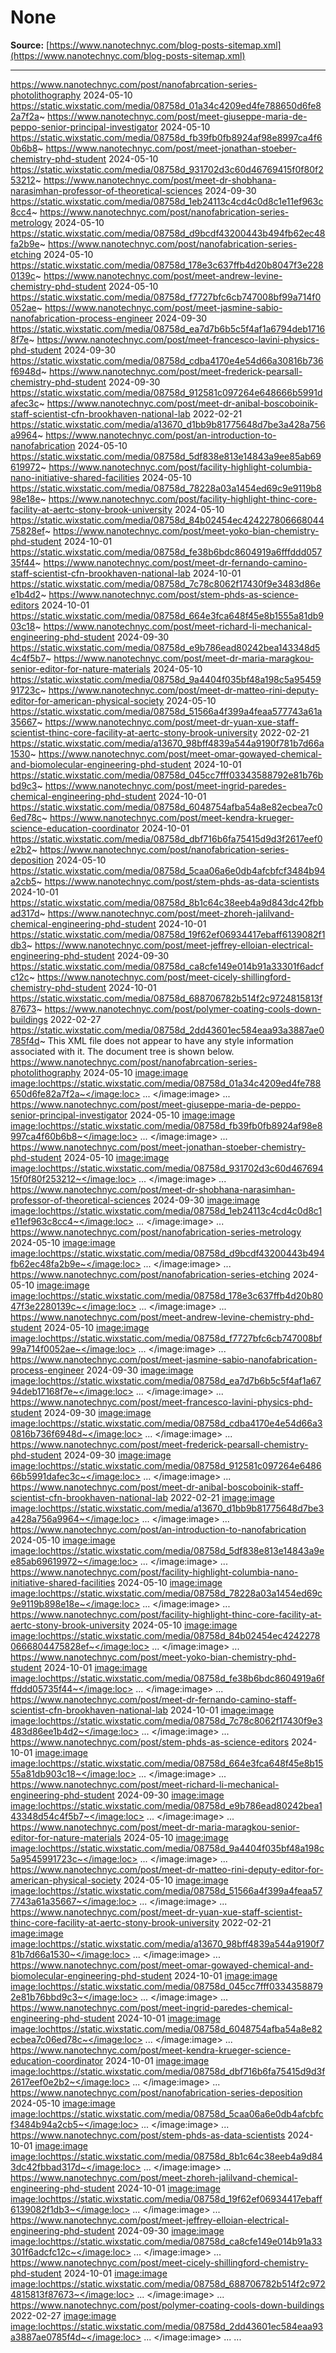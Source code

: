 # None

**Source:** [https://www.nanotechnyc.com/blog-posts-sitemap.xml](https://www.nanotechnyc.com/blog-posts-sitemap.xml)

---

https://www.nanotechnyc.com/post/nanofabrcation-series-photolithography 2024-05-10 https://static.wixstatic.com/media/08758d_01a34c4209ed4fe788650d6fe82a7f2a~ https://www.nanotechnyc.com/post/meet-giuseppe-maria-de-peppo-senior-principal-investigator 2024-05-10 https://static.wixstatic.com/media/08758d_fb39fb0fb8924af98e8997ca4f60b6b8~ https://www.nanotechnyc.com/post/meet-jonathan-stoeber-chemistry-phd-student 2024-05-10 https://static.wixstatic.com/media/08758d_931702d3c60d46769415f0f80f253212~ https://www.nanotechnyc.com/post/meet-dr-shobhana-narasimhan-professor-of-theoretical-sciences 2024-09-30 https://static.wixstatic.com/media/08758d_1eb24113c4cd4c0d8c1e11ef963c8cc4~ https://www.nanotechnyc.com/post/nanofabrication-series-metrology 2024-05-10 https://static.wixstatic.com/media/08758d_d9bcdf43200443b494fb62ec48fa2b9e~ https://www.nanotechnyc.com/post/nanofabrication-series-etching 2024-05-10 https://static.wixstatic.com/media/08758d_178e3c637ffb4d20b8047f3e2280139c~ https://www.nanotechnyc.com/post/meet-andrew-levine-chemistry-phd-student 2024-05-10 https://static.wixstatic.com/media/08758d_f7727bfc6cb747008bf99a714f0052ae~ https://www.nanotechnyc.com/post/meet-jasmine-sabio-nanofabrication-process-engineer 2024-09-30 https://static.wixstatic.com/media/08758d_ea7d7b6b5c5f4af1a6794deb17168f7e~ https://www.nanotechnyc.com/post/meet-francesco-lavini-physics-phd-student 2024-09-30 https://static.wixstatic.com/media/08758d_cdba4170e4e54d66a30816b736f6948d~ https://www.nanotechnyc.com/post/meet-frederick-pearsall-chemistry-phd-student 2024-09-30 https://static.wixstatic.com/media/08758d_912581c097264e648666b5991dafec3c~ https://www.nanotechnyc.com/post/meet-dr-anibal-boscoboinik-staff-scientist-cfn-brookhaven-national-lab 2022-02-21 https://static.wixstatic.com/media/a13670_d1bb9b81775648d7be3a428a756a9964~ https://www.nanotechnyc.com/post/an-introduction-to-nanofabrication 2024-05-10 https://static.wixstatic.com/media/08758d_5df838e813e14843a9ee85ab69619972~ https://www.nanotechnyc.com/post/facility-highlight-columbia-nano-initiative-shared-facilities 2024-05-10 https://static.wixstatic.com/media/08758d_78228a03a1454ed69c9e9119b898e18e~ https://www.nanotechnyc.com/post/facility-highlight-thinc-core-facility-at-aertc-stony-brook-university 2024-05-10 https://static.wixstatic.com/media/08758d_84b02454ec42422780666804475828ef~ https://www.nanotechnyc.com/post/meet-yoko-bian-chemistry-phd-student 2024-10-01 https://static.wixstatic.com/media/08758d_fe38b6bdc8604919a6fffddd05735f44~ https://www.nanotechnyc.com/post/meet-dr-fernando-camino-staff-scientist-cfn-brookhaven-national-lab 2024-10-01 https://static.wixstatic.com/media/08758d_7c78c8062f17430f9e3483d86ee1b4d2~ https://www.nanotechnyc.com/post/stem-phds-as-science-editors 2024-10-01 https://static.wixstatic.com/media/08758d_664e3fca648f45e8b1555a81db903c18~ https://www.nanotechnyc.com/post/meet-richard-li-mechanical-engineering-phd-student 2024-09-30 https://static.wixstatic.com/media/08758d_e9b786ead80242bea143348d54c4f5b7~ https://www.nanotechnyc.com/post/meet-dr-maria-maragkou-senior-editor-for-nature-materials 2024-05-10 https://static.wixstatic.com/media/08758d_9a4404f035bf48a198c5a9545991723c~ https://www.nanotechnyc.com/post/meet-dr-matteo-rini-deputy-editor-for-american-physical-society 2024-05-10 https://static.wixstatic.com/media/08758d_51566a4f399a4feaa577743a61a35667~ https://www.nanotechnyc.com/post/meet-dr-yuan-xue-staff-scientist-thinc-core-facility-at-aertc-stony-brook-university 2022-02-21 https://static.wixstatic.com/media/a13670_98bff4839a544a9190f781b7d66a1530~ https://www.nanotechnyc.com/post/meet-omar-gowayed-chemical-and-biomolecular-engineering-phd-student 2024-10-01 https://static.wixstatic.com/media/08758d_045cc7fff03343588792e81b76bbd9c3~ https://www.nanotechnyc.com/post/meet-ingrid-paredes-chemical-engineering-phd-student 2024-10-01 https://static.wixstatic.com/media/08758d_6048754afba54a8e82ecbea7c06ed78c~ https://www.nanotechnyc.com/post/meet-kendra-krueger-science-education-coordinator 2024-10-01 https://static.wixstatic.com/media/08758d_dbf716b6fa75415d9d3f2617eef0e2b2~ https://www.nanotechnyc.com/post/nanofabrication-series-deposition 2024-05-10 https://static.wixstatic.com/media/08758d_5caa06a6e0db4afcbfcf3484b94a2cb5~ https://www.nanotechnyc.com/post/stem-phds-as-data-scientists 2024-10-01 https://static.wixstatic.com/media/08758d_8b1c64c38eeb4a9d843dc42fbbad317d~ https://www.nanotechnyc.com/post/meet-zhoreh-jalilvand-chemical-engineering-phd-student 2024-10-01 https://static.wixstatic.com/media/08758d_19f62ef06934417ebaff6139082f1db3~ https://www.nanotechnyc.com/post/meet-jeffrey-elloian-electrical-engineering-phd-student 2024-09-30 https://static.wixstatic.com/media/08758d_ca8cfe149e014b91a33301f6adcfc12c~ https://www.nanotechnyc.com/post/meet-cicely-shillingford-chemistry-phd-student 2024-10-01 https://static.wixstatic.com/media/08758d_688706782b514f2c9724815813f87673~ https://www.nanotechnyc.com/post/polymer-coating-cools-down-buildings 2022-02-27 https://static.wixstatic.com/media/08758d_2dd43601ec584eaa93a3887ae0785f4d~
This XML file does not appear to have any style information associated with it. The document tree is shown below.
<urlset xmlns="http://www.sitemaps.org/schemas/sitemap/0.9" xmlns:image="http://www.google.com/schemas/sitemap-image/1.1" generatedBy="WIX">
<url>
<loc>https://www.nanotechnyc.com/post/nanofabrcation-series-photolithography</loc>
<lastmod>2024-05-10</lastmod>
<image:image>
<image:loc>https://static.wixstatic.com/media/08758d_01a34c4209ed4fe788650d6fe82a7f2a~</image:loc>
...
</image:image>
...
</url>
<url>
<loc>https://www.nanotechnyc.com/post/meet-giuseppe-maria-de-peppo-senior-principal-investigator</loc>
<lastmod>2024-05-10</lastmod>
<image:image>
<image:loc>https://static.wixstatic.com/media/08758d_fb39fb0fb8924af98e8997ca4f60b6b8~</image:loc>
...
</image:image>
...
</url>
<url>
<loc>https://www.nanotechnyc.com/post/meet-jonathan-stoeber-chemistry-phd-student</loc>
<lastmod>2024-05-10</lastmod>
<image:image>
<image:loc>https://static.wixstatic.com/media/08758d_931702d3c60d46769415f0f80f253212~</image:loc>
...
</image:image>
...
</url>
<url>
<loc>https://www.nanotechnyc.com/post/meet-dr-shobhana-narasimhan-professor-of-theoretical-sciences</loc>
<lastmod>2024-09-30</lastmod>
<image:image>
<image:loc>https://static.wixstatic.com/media/08758d_1eb24113c4cd4c0d8c1e11ef963c8cc4~</image:loc>
...
</image:image>
...
</url>
<url>
<loc>https://www.nanotechnyc.com/post/nanofabrication-series-metrology</loc>
<lastmod>2024-05-10</lastmod>
<image:image>
<image:loc>https://static.wixstatic.com/media/08758d_d9bcdf43200443b494fb62ec48fa2b9e~</image:loc>
...
</image:image>
...
</url>
<url>
<loc>https://www.nanotechnyc.com/post/nanofabrication-series-etching</loc>
<lastmod>2024-05-10</lastmod>
<image:image>
<image:loc>https://static.wixstatic.com/media/08758d_178e3c637ffb4d20b8047f3e2280139c~</image:loc>
...
</image:image>
...
</url>
<url>
<loc>https://www.nanotechnyc.com/post/meet-andrew-levine-chemistry-phd-student</loc>
<lastmod>2024-05-10</lastmod>
<image:image>
<image:loc>https://static.wixstatic.com/media/08758d_f7727bfc6cb747008bf99a714f0052ae~</image:loc>
...
</image:image>
...
</url>
<url>
<loc>https://www.nanotechnyc.com/post/meet-jasmine-sabio-nanofabrication-process-engineer</loc>
<lastmod>2024-09-30</lastmod>
<image:image>
<image:loc>https://static.wixstatic.com/media/08758d_ea7d7b6b5c5f4af1a6794deb17168f7e~</image:loc>
...
</image:image>
...
</url>
<url>
<loc>https://www.nanotechnyc.com/post/meet-francesco-lavini-physics-phd-student</loc>
<lastmod>2024-09-30</lastmod>
<image:image>
<image:loc>https://static.wixstatic.com/media/08758d_cdba4170e4e54d66a30816b736f6948d~</image:loc>
...
</image:image>
...
</url>
<url>
<loc>https://www.nanotechnyc.com/post/meet-frederick-pearsall-chemistry-phd-student</loc>
<lastmod>2024-09-30</lastmod>
<image:image>
<image:loc>https://static.wixstatic.com/media/08758d_912581c097264e648666b5991dafec3c~</image:loc>
...
</image:image>
...
</url>
<url>
<loc>https://www.nanotechnyc.com/post/meet-dr-anibal-boscoboinik-staff-scientist-cfn-brookhaven-national-lab</loc>
<lastmod>2022-02-21</lastmod>
<image:image>
<image:loc>https://static.wixstatic.com/media/a13670_d1bb9b81775648d7be3a428a756a9964~</image:loc>
...
</image:image>
...
</url>
<url>
<loc>https://www.nanotechnyc.com/post/an-introduction-to-nanofabrication</loc>
<lastmod>2024-05-10</lastmod>
<image:image>
<image:loc>https://static.wixstatic.com/media/08758d_5df838e813e14843a9ee85ab69619972~</image:loc>
...
</image:image>
...
</url>
<url>
<loc>https://www.nanotechnyc.com/post/facility-highlight-columbia-nano-initiative-shared-facilities</loc>
<lastmod>2024-05-10</lastmod>
<image:image>
<image:loc>https://static.wixstatic.com/media/08758d_78228a03a1454ed69c9e9119b898e18e~</image:loc>
...
</image:image>
...
</url>
<url>
<loc>https://www.nanotechnyc.com/post/facility-highlight-thinc-core-facility-at-aertc-stony-brook-university</loc>
<lastmod>2024-05-10</lastmod>
<image:image>
<image:loc>https://static.wixstatic.com/media/08758d_84b02454ec42422780666804475828ef~</image:loc>
...
</image:image>
...
</url>
<url>
<loc>https://www.nanotechnyc.com/post/meet-yoko-bian-chemistry-phd-student</loc>
<lastmod>2024-10-01</lastmod>
<image:image>
<image:loc>https://static.wixstatic.com/media/08758d_fe38b6bdc8604919a6fffddd05735f44~</image:loc>
...
</image:image>
...
</url>
<url>
<loc>https://www.nanotechnyc.com/post/meet-dr-fernando-camino-staff-scientist-cfn-brookhaven-national-lab</loc>
<lastmod>2024-10-01</lastmod>
<image:image>
<image:loc>https://static.wixstatic.com/media/08758d_7c78c8062f17430f9e3483d86ee1b4d2~</image:loc>
...
</image:image>
...
</url>
<url>
<loc>https://www.nanotechnyc.com/post/stem-phds-as-science-editors</loc>
<lastmod>2024-10-01</lastmod>
<image:image>
<image:loc>https://static.wixstatic.com/media/08758d_664e3fca648f45e8b1555a81db903c18~</image:loc>
...
</image:image>
...
</url>
<url>
<loc>https://www.nanotechnyc.com/post/meet-richard-li-mechanical-engineering-phd-student</loc>
<lastmod>2024-09-30</lastmod>
<image:image>
<image:loc>https://static.wixstatic.com/media/08758d_e9b786ead80242bea143348d54c4f5b7~</image:loc>
...
</image:image>
...
</url>
<url>
<loc>https://www.nanotechnyc.com/post/meet-dr-maria-maragkou-senior-editor-for-nature-materials</loc>
<lastmod>2024-05-10</lastmod>
<image:image>
<image:loc>https://static.wixstatic.com/media/08758d_9a4404f035bf48a198c5a9545991723c~</image:loc>
...
</image:image>
...
</url>
<url>
<loc>https://www.nanotechnyc.com/post/meet-dr-matteo-rini-deputy-editor-for-american-physical-society</loc>
<lastmod>2024-05-10</lastmod>
<image:image>
<image:loc>https://static.wixstatic.com/media/08758d_51566a4f399a4feaa577743a61a35667~</image:loc>
...
</image:image>
...
</url>
<url>
<loc>https://www.nanotechnyc.com/post/meet-dr-yuan-xue-staff-scientist-thinc-core-facility-at-aertc-stony-brook-university</loc>
<lastmod>2022-02-21</lastmod>
<image:image>
<image:loc>https://static.wixstatic.com/media/a13670_98bff4839a544a9190f781b7d66a1530~</image:loc>
...
</image:image>
...
</url>
<url>
<loc>https://www.nanotechnyc.com/post/meet-omar-gowayed-chemical-and-biomolecular-engineering-phd-student</loc>
<lastmod>2024-10-01</lastmod>
<image:image>
<image:loc>https://static.wixstatic.com/media/08758d_045cc7fff03343588792e81b76bbd9c3~</image:loc>
...
</image:image>
...
</url>
<url>
<loc>https://www.nanotechnyc.com/post/meet-ingrid-paredes-chemical-engineering-phd-student</loc>
<lastmod>2024-10-01</lastmod>
<image:image>
<image:loc>https://static.wixstatic.com/media/08758d_6048754afba54a8e82ecbea7c06ed78c~</image:loc>
...
</image:image>
...
</url>
<url>
<loc>https://www.nanotechnyc.com/post/meet-kendra-krueger-science-education-coordinator</loc>
<lastmod>2024-10-01</lastmod>
<image:image>
<image:loc>https://static.wixstatic.com/media/08758d_dbf716b6fa75415d9d3f2617eef0e2b2~</image:loc>
...
</image:image>
...
</url>
<url>
<loc>https://www.nanotechnyc.com/post/nanofabrication-series-deposition</loc>
<lastmod>2024-05-10</lastmod>
<image:image>
<image:loc>https://static.wixstatic.com/media/08758d_5caa06a6e0db4afcbfcf3484b94a2cb5~</image:loc>
...
</image:image>
...
</url>
<url>
<loc>https://www.nanotechnyc.com/post/stem-phds-as-data-scientists</loc>
<lastmod>2024-10-01</lastmod>
<image:image>
<image:loc>https://static.wixstatic.com/media/08758d_8b1c64c38eeb4a9d843dc42fbbad317d~</image:loc>
...
</image:image>
...
</url>
<url>
<loc>https://www.nanotechnyc.com/post/meet-zhoreh-jalilvand-chemical-engineering-phd-student</loc>
<lastmod>2024-10-01</lastmod>
<image:image>
<image:loc>https://static.wixstatic.com/media/08758d_19f62ef06934417ebaff6139082f1db3~</image:loc>
...
</image:image>
...
</url>
<url>
<loc>https://www.nanotechnyc.com/post/meet-jeffrey-elloian-electrical-engineering-phd-student</loc>
<lastmod>2024-09-30</lastmod>
<image:image>
<image:loc>https://static.wixstatic.com/media/08758d_ca8cfe149e014b91a33301f6adcfc12c~</image:loc>
...
</image:image>
...
</url>
<url>
<loc>https://www.nanotechnyc.com/post/meet-cicely-shillingford-chemistry-phd-student</loc>
<lastmod>2024-10-01</lastmod>
<image:image>
<image:loc>https://static.wixstatic.com/media/08758d_688706782b514f2c9724815813f87673~</image:loc>
...
</image:image>
...
</url>
<url>
<loc>https://www.nanotechnyc.com/post/polymer-coating-cools-down-buildings</loc>
<lastmod>2022-02-27</lastmod>
<image:image>
<image:loc>https://static.wixstatic.com/media/08758d_2dd43601ec584eaa93a3887ae0785f4d~</image:loc>
...
</image:image>
...
</url>
...
</urlset>